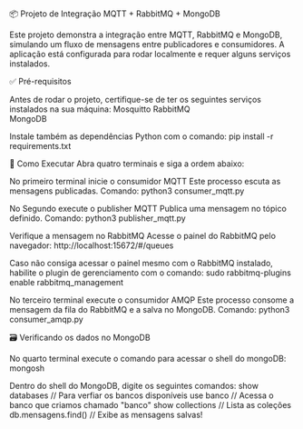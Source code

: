 📦 Projeto de Integração MQTT + RabbitMQ + MongoDB

Este projeto demonstra a integração entre MQTT, RabbitMQ e MongoDB, simulando um fluxo de mensagens entre publicadores e consumidores. A aplicação está configurada para rodar localmente e requer alguns serviços instalados.

✅ Pré-requisitos

Antes de rodar o projeto, certifique-se de ter os seguintes serviços instalados na sua máquina:
Mosquitto
RabbitMQ   
MongoDB

Instale também as dependências Python com o comando:
pip install -r requirements.txt

🚀 Como Executar
Abra quatro terminais e siga a ordem abaixo:

No primeiro terminal inicie o consumidor MQTT
Este processo escuta as mensagens publicadas. Comando: python3 consumer_mqtt.py

No Segundo execute o publisher MQTT
Publica uma mensagem no tópico definido. Comando: python3 publisher_mqtt.py

Verifique a mensagem no RabbitMQ Acesse o painel do RabbitMQ pelo navegador: http://localhost:15672/#/queues

Caso não consiga acessar o painel mesmo com o RabbitMQ instalado, habilite o plugin de gerenciamento com o comando: sudo rabbitmq-plugins enable rabbitmq_management

No terceiro terminal execute o consumidor AMQP
Este processo consome a mensagem da fila do RabbitMQ e a salva no MongoDB. Comando: python3 consumer_amqp.py

🗃️ Verificando os dados no MongoDB

No quarto terminal execute o comando para acessar o shell do mongoDB: mongosh

Dentro do shell do MongoDB, digite os seguintes comandos:
show databases        // Para verfiar os bancos disponíveis
use banco             // Acessa o banco que criamos chamado "banco"
show collections      // Lista as coleções
db.mensagens.find()   // Exibe as mensagens salvas!

